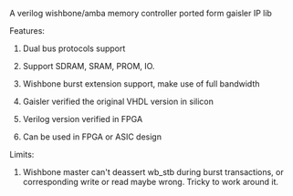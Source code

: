 A verilog wishbone/amba memory controller ported form gaisler IP lib

Features:

1) Dual bus protocols support

2) Support SDRAM, SRAM, PROM, IO.

3) Wishbone burst extension support, make use of full bandwidth

4) Gaisler verified the original VHDL version in silicon

5) Verilog version verified in FPGA

6) Can be used in FPGA or ASIC design

Limits:
1) Wishbone master can't deassert wb\_stb during burst transactions, or corresponding write or read maybe wrong. Tricky to work around it.